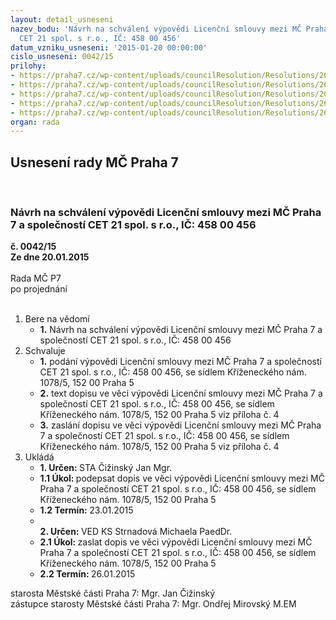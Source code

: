 ```yaml
---
layout: detail_usneseni
nazev_bodu: 'Návrh na schválení výpovědi Licenční smlouvy mezi MČ Praha 7 a společností
  CET 21 spol. s r.o., IČ: 458 00 456'
datum_vzniku_usneseni: '2015-01-20 00:00:00'
cislo_usneseni: 0042/15
prilohy:
- https://praha7.cz/wp-content/uploads/councilResolution/Resolutions/26806/5-15-smlouva_mediafax_2009___.pdf
- https://praha7.cz/wp-content/uploads/councilResolution/Resolutions/26806/5-15-v%c5%a1eobecn%c3%a9_podm%c3%adnky_u%c5%be%c3%adv%c3%a1n%c3%ad.pdf
- https://praha7.cz/wp-content/uploads/councilResolution/Resolutions/26806/5-15-usnesen%c3%ad_rm%c4%8d_p7_%c4%8d._0069_09-r_z_%c4%8d_._3_ze_dne_20.01.2009_-_mediafax.doc
- https://praha7.cz/wp-content/uploads/councilResolution/Resolutions/26806/5-15-dopis_m%c4%8d_p7_-_v%c3%bdpov%c4%9b%c4%8f_cet_21.doc
- https://praha7.cz/wp-content/uploads/councilResolution/Resolutions/26806/5-15-vypis_platn%c3%bdch.pdf
organ: rada
---
```

<div id="ucUsn_pList" class="usn">
	<span><h2>Usnesení rady MČ Praha 7 </h2>
<br></span><div class="standBody">
<span><h3>Návrh na schválení výpovědi Licenční smlouvy mezi MČ Praha 7 a společností CET 21 spol. s r.o., IČ: 458 00 456</h3></span><div class="center">
		<strong>č. 0042/15</strong><br>
	</div>
<div class="center">
		<strong>Ze dne 20.01.2015</strong><br><br>
	</div>Rada MČ P7<br> po projednání<br><br><ol>
<li>Bere na vědomí<ul><li>
<strong>1.</strong> Návrh na schválení výpovědi Licenční smlouvy mezi MČ Praha 7 a společností CET 21 spol. s r.o., IČ: 458 00 456</li></ul>
</li>
<li>Schvaluje<ul>
<li>
<strong>1.</strong> podání výpovědi Licenční smlouvy mezi MČ Praha 7 a společností CET 21 spol. s r.o., IČ: 458 00 456, se sídlem Kříženeckého nám. 1078/5,  152 00 Praha 5 </li>
<li>
<strong>2.</strong> text dopisu ve věci výpovědi Licenční smlouvy mezi MČ Praha 7 a společností CET 21 spol. s r.o., IČ: 458 00 456, se sídlem Kříženeckého nám. 1078/5,  152 00 Praha 5 viz příloha č. 4</li>
<li>
<strong>3.</strong> zaslání dopisu ve věci výpovědi Licenční smlouvy mezi MČ Praha 7 a společností CET 21 spol. s r.o., IČ: 458 00 456, se sídlem Kříženeckého nám. 1078/5,  152 00 Praha 5 viz příloha č. 4            </li>
</ul>
</li>
<li>Ukládá<ul>
<li>
<strong>1. Určen: </strong>STA Čižinský Jan Mgr.</li>
<li>
<strong>1.1 Úkol: </strong>podepsat dopis ve věci výpovědi Licenční smlouvy mezi MČ Praha 7  a společností CET 21 spol. s r.o., IČ: 458 00 456, se sídlem Kříženeckého nám. 1078/5, 152 00 Praha 5</li>
<li>
<strong>1.2 Termín: </strong>23.01.2015</li>
<li>
<strong><br>2. Určen: </strong>VED KS Strnadová Michaela PaedDr.</li>
<li>
<strong>2.1 Úkol: </strong>zaslat dopis ve věci výpovědi Licenční smlouvy mezi MČ Praha 7  a společností CET 21 spol. s r.o., IČ: 458 00 456, se sídlem Kříženeckého nám. 1078/5, 152 00 Praha 5 </li>
<li>
<strong>2.2 Termín: </strong>26.01.2015</li>
</ul>
</li>
</ol>starosta Městské části Praha 7: Mgr. Jan Čižinský<br>zástupce starosty Městské části Praha 7: Mgr. Ondřej Mirovský M.EM 
</div>
</div>